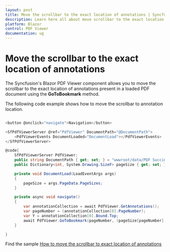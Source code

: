 ```yaml
---
layout: post
title: Move the scrollbar to the exact location of annotations | Syncfusion
description: Learn here all about move scrollbar to the exact location of annotations in Syncfusion Blazor PDF Viewer component and more.
platform: Blazor
control: PDF Viewer
documentation: ug
---
```


# Move the scrollbar to the exact location of annotations

The Syncfusion's Blazor PDF Viewer component allows you to move the scrollbar to the exact location of annotations present in a loaded PDF document using the **GoToBookmark** method.

The following code example shows how to move the scrollbar to annotation location.

```csharp

<button @onclick="navigate">Navigation</button>

<SfPdfViewerServer @ref="PdfViewer" DocumentPath="@DocumentPath">
    <PdfViewerEvents DocumentLoaded="DocumentLoad"></PdfViewerEvents>
</SfPdfViewerServer>

@code{
    SfPdfViewerServer PdfViewer;
    public string DocumentPath { get; set; } = "wwwroot/data/PDF Succinctly.pdf";
    public Dictionary<int, System.Drawing.SizeF> pageSize { get; set; }

    private void DocumentLoad(LoadEventArgs args)
    {
        pageSize = args.PageData.PageSizes;
    }

    private async void navigate()
    {
        var annotationCollection = await PdfViewer.GetAnnotations();
        var pageNumber = (annotationCollection[0].PageNumber);
        var Y = annotationCollection[0].Bound.Top;
        await PdfViewer.GoToBookmark(pageNumber, (pageSize[pageNumber].Height - Y));
    }

}

```

Find the sample [How to move the scrollbar to exact location of annotations](https://www.syncfusion.com/downloads/support/directtrac/general/ze/TestApp-1621872311)